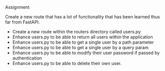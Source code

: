 Assignment

Create a new route that has a lot of functionality that has been
learned thus far from FastAPI.

   * Create a new route within the routers directory called users.py 
   * Enhance users.py to be able to return all users within the application
   * Enhance users.py to be able to get a single user by a path parameter
   * Enhance users.py to be able to get a single user by a query param
   * Enhance users.py to be able to modify their user password if passed by authentication
   * Enhance users.py to be able to delete their own user.
